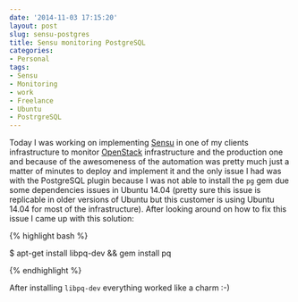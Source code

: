 ```yaml
---
date: '2014-11-03 17:15:20'
layout: post
slug: sensu-postgres 
title: Sensu monitoring PostgreSQL
categories:
- Personal
tags:
- Sensu
- Monitoring
- work
- Freelance
- Ubuntu
- PostrgreSQL
---
```


Today I was working on implementing [Sensu](http://sensuapp.org/) in one of my clients infrastructure to monitor [OpenStack](http://openstack.org) infrastructure and the production one and because of the awesomeness of the automation was pretty much just a matter of minutes to deploy and implement it and the only issue I had was with the PostgreSQL plugin because I was not able to install the `pg` gem due some dependencies issues in Ubuntu 14.04 (pretty sure this issue is replicable in older versions of Ubuntu but this customer is using Ubuntu 14.04 for most of the infrastructure).
After looking around on how to fix this issue I came up with this solution:


{% highlight bash %}

$ apt-get install libpq-dev && gem install pq

{% endhighlight %}

After installing `libpq-dev` everything worked like a charm :-)
